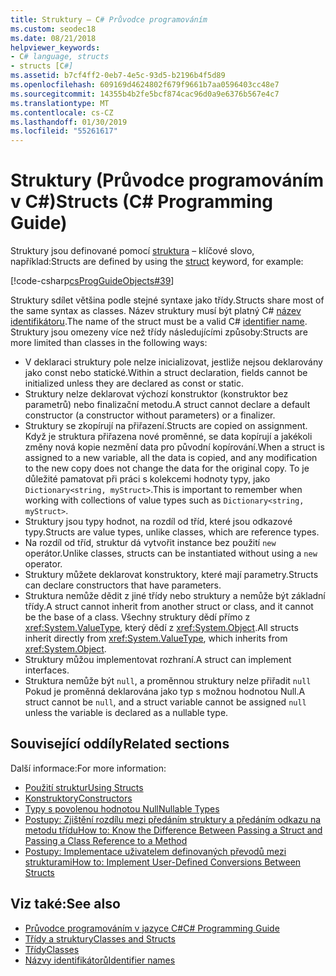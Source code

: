 ```yaml
---
title: Struktury – C# Průvodce programováním
ms.custom: seodec18
ms.date: 08/21/2018
helpviewer_keywords:
- C# language, structs
- structs [C#]
ms.assetid: b7cf4ff2-0eb7-4e5c-93d5-b2196b4f5d89
ms.openlocfilehash: 609169d4624802f679f9661b7aa0596403cc48e7
ms.sourcegitcommit: 14355b4b2fe5bcf874cac96d0a9e6376b567e4c7
ms.translationtype: MT
ms.contentlocale: cs-CZ
ms.lasthandoff: 01/30/2019
ms.locfileid: "55261617"
---
```

# <a name="structs-c-programming-guide"></a><span data-ttu-id="034da-102">Struktury (Průvodce programováním v C#)</span><span class="sxs-lookup"><span data-stu-id="034da-102">Structs (C# Programming Guide)</span></span>

<span data-ttu-id="034da-103">Struktury jsou definované pomocí [struktura](../../language-reference/keywords/struct.md) – klíčové slovo, například:</span><span class="sxs-lookup"><span data-stu-id="034da-103">Structs are defined by using the [struct](../../language-reference/keywords/struct.md) keyword, for example:</span></span>  
  
[!code-csharp[csProgGuideObjects#39](./codesnippet/CSharp/structs_1.cs)]  
  
<span data-ttu-id="034da-104">Struktury sdílet většina podle stejné syntaxe jako třídy.</span><span class="sxs-lookup"><span data-stu-id="034da-104">Structs share most of the same syntax as classes.</span></span> <span data-ttu-id="034da-105">Název struktury musí být platný C# [název identifikátoru](../inside-a-program/identifier-names.md).</span><span class="sxs-lookup"><span data-stu-id="034da-105">The name of the struct must be a valid C# [identifier name](../inside-a-program/identifier-names.md).</span></span> <span data-ttu-id="034da-106">Struktury jsou omezeny více než třídy následujícími způsoby:</span><span class="sxs-lookup"><span data-stu-id="034da-106">Structs are more limited than classes in the following ways:</span></span>  
  
- <span data-ttu-id="034da-107">V deklaraci struktury pole nelze inicializovat, jestliže nejsou deklarovány jako const nebo statické.</span><span class="sxs-lookup"><span data-stu-id="034da-107">Within a struct declaration, fields cannot be initialized unless they are declared as const or static.</span></span>  
- <span data-ttu-id="034da-108">Struktury nelze deklarovat výchozí konstruktor (konstruktor bez parametrů) nebo finalizační metodu.</span><span class="sxs-lookup"><span data-stu-id="034da-108">A struct cannot declare a default constructor (a constructor without parameters) or a finalizer.</span></span>  
- <span data-ttu-id="034da-109">Struktury se zkopírují na přiřazení.</span><span class="sxs-lookup"><span data-stu-id="034da-109">Structs are copied on assignment.</span></span> <span data-ttu-id="034da-110">Když je struktura přiřazena nové proměnné, se data kopírují a jakékoli změny nová kopie nezmění data pro původní kopírování.</span><span class="sxs-lookup"><span data-stu-id="034da-110">When a struct is assigned to a new variable, all the data is copied, and any modification to the new copy does not change the data for the original copy.</span></span> <span data-ttu-id="034da-111">To je důležité pamatovat při práci s kolekcemi hodnoty typy, jako `Dictionary<string, myStruct>`.</span><span class="sxs-lookup"><span data-stu-id="034da-111">This is important to remember when working with collections of value types such as `Dictionary<string, myStruct>`.</span></span>  
- <span data-ttu-id="034da-112">Struktury jsou typy hodnot, na rozdíl od tříd, které jsou odkazové typy.</span><span class="sxs-lookup"><span data-stu-id="034da-112">Structs are value types, unlike classes, which are reference types.</span></span>  
- <span data-ttu-id="034da-113">Na rozdíl od tříd, struktur dá vytvořit instance bez použití `new` operátor.</span><span class="sxs-lookup"><span data-stu-id="034da-113">Unlike classes, structs can be instantiated without using a `new` operator.</span></span>  
- <span data-ttu-id="034da-114">Struktury můžete deklarovat konstruktory, které mají parametry.</span><span class="sxs-lookup"><span data-stu-id="034da-114">Structs can declare constructors that have parameters.</span></span> 
- <span data-ttu-id="034da-115">Struktura nemůže dědit z jiné třídy nebo struktury a nemůže být základní třídy.</span><span class="sxs-lookup"><span data-stu-id="034da-115">A struct cannot inherit from another struct or class, and it cannot be the base of a class.</span></span> <span data-ttu-id="034da-116">Všechny struktury dědí přímo z <xref:System.ValueType>, který dědí z <xref:System.Object>.</span><span class="sxs-lookup"><span data-stu-id="034da-116">All structs inherit directly from <xref:System.ValueType>, which inherits from <xref:System.Object>.</span></span>  
- <span data-ttu-id="034da-117">Struktury můžou implementovat rozhraní.</span><span class="sxs-lookup"><span data-stu-id="034da-117">A struct can implement interfaces.</span></span> 
- <span data-ttu-id="034da-118">Struktura nemůže být `null`, a proměnnou struktury nelze přiřadit `null` Pokud je proměnná deklarována jako typ s možnou hodnotou Null.</span><span class="sxs-lookup"><span data-stu-id="034da-118">A struct cannot be `null`, and a struct variable cannot be assigned `null` unless the variable is declared as a nullable type.</span></span>
  
## <a name="related-sections"></a><span data-ttu-id="034da-119">Související oddíly</span><span class="sxs-lookup"><span data-stu-id="034da-119">Related sections</span></span>  

<span data-ttu-id="034da-120">Další informace:</span><span class="sxs-lookup"><span data-stu-id="034da-120">For more information:</span></span>  
  
- [<span data-ttu-id="034da-121">Použití struktur</span><span class="sxs-lookup"><span data-stu-id="034da-121">Using Structs</span></span>](using-structs.md)
- [<span data-ttu-id="034da-122">Konstruktory</span><span class="sxs-lookup"><span data-stu-id="034da-122">Constructors</span></span>](constructors.md)
- [<span data-ttu-id="034da-123">Typy s povolenou hodnotou Null</span><span class="sxs-lookup"><span data-stu-id="034da-123">Nullable Types</span></span>](../nullable-types/index.md)
- [<span data-ttu-id="034da-124">Postupy: Zjištění rozdílu mezi předáním struktury a předáním odkazu na metodu třídu</span><span class="sxs-lookup"><span data-stu-id="034da-124">How to: Know the Difference Between Passing a Struct and Passing a Class Reference to a Method</span></span>](how-to-know-the-difference-passing-a-struct-and-passing-a-class-to-a-method.md)
- [<span data-ttu-id="034da-125">Postupy: Implementace uživatelem definovaných převodů mezi strukturami</span><span class="sxs-lookup"><span data-stu-id="034da-125">How to: Implement User-Defined Conversions Between Structs</span></span>](../statements-expressions-operators/how-to-implement-user-defined-conversions-between-structs.md)

## <a name="see-also"></a><span data-ttu-id="034da-126">Viz také:</span><span class="sxs-lookup"><span data-stu-id="034da-126">See also</span></span>

- [<span data-ttu-id="034da-127">Průvodce programováním v jazyce C#</span><span class="sxs-lookup"><span data-stu-id="034da-127">C# Programming Guide</span></span>](../index.md)
- [<span data-ttu-id="034da-128">Třídy a struktury</span><span class="sxs-lookup"><span data-stu-id="034da-128">Classes and Structs</span></span>](index.md)
- [<span data-ttu-id="034da-129">Třídy</span><span class="sxs-lookup"><span data-stu-id="034da-129">Classes</span></span>](classes.md)
- [<span data-ttu-id="034da-130">Názvy identifikátorů</span><span class="sxs-lookup"><span data-stu-id="034da-130">Identifier names</span></span>](../inside-a-program/identifier-names.md)
